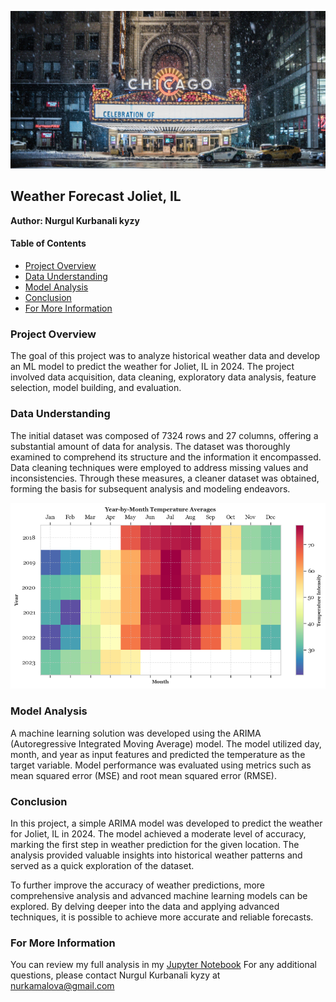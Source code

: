![Banner](https://github.com/kamalova/weather-forecast-joliet-il/raw/main/images/banner.jpg)


## **Weather Forecast Joliet, IL**
**Author: Nurgul Kurbanali kyzy** <p>
#### Table of Contents
* [Project Overview](https://github.com/kamalova/weather-forecast-joliet-il/blob/main/README.md#project-overview)
* [Data Understanding](https://github.com/kamalova/weather-forecast-joliet-il/blob/main/README.md#data-understanding)
* [Model Analysis](https://github.com/kamalova/weather-forecast-joliet-il/blob/main/README.md#model-analysis)
* [Conclusion](https://github.com/kamalova/weather-forecast-joliet-il/blob/main/README.md#conclusion)
* [For More Information](https://github.com/kamalova/weather-forecast-joliet-il/blob/main/README.md#for-more-information)

###  Project Overview 
The goal of this project was to analyze historical weather data and develop an ML model to predict the weather for Joliet, IL in 2024. The project involved data acquisition, data cleaning, exploratory data analysis, feature selection, model building, and evaluation.

### Data Understanding
The initial dataset was composed of 7324 rows and 27 columns, offering a substantial amount of data for analysis. The dataset was thoroughly examined to comprehend its structure and the information it encompassed. Data cleaning techniques were employed to address missing values and inconsistencies. Through these measures, a cleaner  dataset was obtained, forming the basis for subsequent analysis and modeling endeavors.

![Banner]( https://github.com/kamalova/weather-forecast-joliet-il/blob/main/images/avgtemp.png)

### Model Analysis
A machine learning solution was developed using the ARIMA (Autoregressive Integrated Moving Average) model. The model utilized day, month, and year as input features and predicted the temperature as the target variable. Model performance was evaluated using metrics such as mean squared error (MSE) and root mean squared error (RMSE).

### Conclusion
In this project, a simple ARIMA model was developed to predict the weather for Joliet, IL in 2024. The model achieved a moderate level of accuracy, marking the first step in weather prediction for the given location. The analysis provided valuable insights into historical weather patterns and served as a quick exploration of the dataset.

To further improve the accuracy of weather predictions, more comprehensive analysis and advanced machine learning models can be explored. By delving deeper into the data and applying advanced techniques, it is possible to achieve more accurate and reliable forecasts.

### For More Information
You can review my full analysis in my [Jupyter Notebook](https://github.com/kamalova/weather-forecast-joliet-il/blob/main/notebook.ipynb) 
For any additional questions, please contact Nurgul Kurbanali kyzy at nurkamalova@gmail.com
